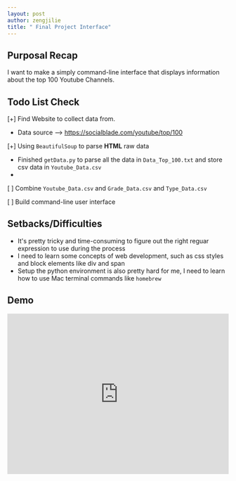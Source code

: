 ```yaml
---
layout: post
author: zengjilie
title: " Final Project Interface"
---
```

## Purposal Recap
I want to make a simply command-line interface that displays information about the top 100 Youtube Channels.

## Todo List Check
[+] Find Website to collect data from.
- Data source --> https://socialblade.com/youtube/top/100

[+] Using `BeautifulSoup` to parse **HTML** raw data
- Finished `getData.py` to parse all the data in `Data_Top_100.txt` and store csv data in `Youtube_Data.csv` 
- 
[ ] Combine `Youtube_Data.csv` and `Grade_Data.csv` and `Type_Data.csv`

[ ] Build command-line user interface

## Setbacks/Difficulties
- It's pretty tricky and time-consuming to figure out the right reguar expression to use during the process
- I need to learn some concepts of web development, such as css styles and block elements like div and span
- Setup the python environment is also pretty hard for me, I need to learn how to use Mac terminal commands like `homebrew`

## Demo
<iframe src="https://trinket.io/embed/python/6bcd598092" width="100%" height="365" frameborder="0" marginwidth="0" marginheight="0" allowfullscreen></iframe>


